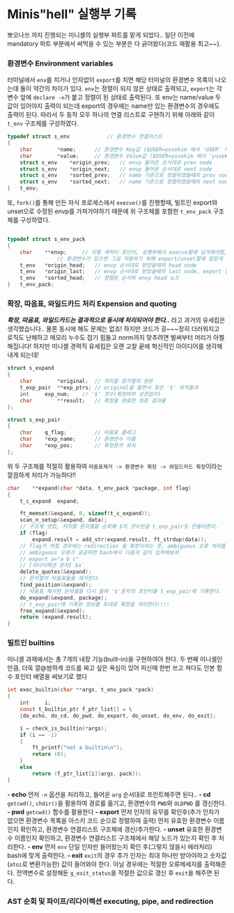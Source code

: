 # Minis"hell" 실행부 기록

뽀오나쓰 까지 진행되는 미니셸의 실행부 파트를 맡게 되었다..
일단 이전에 mandatory 파트 부분에서 써먹을 수 있는 부분은 다 긁어왔다(코드 재활용 최고~~).

### 환경변수 Environment variables
터미널에서 `env`를 치거나 인자없이 `export`를 치면 해당 터미널의 환경변수 목록이 나오는데 둘이 약간의 차이가 있다.
`env`는 정렬이 되지 않은 상태로 출력되고, `export`는 각 변수 앞에 `declare -x`가 붙고 정렬이 된 상태로 출력된다. 또 env는 name/value 두 값이 있어야지 출력이 되는데 export의 경우에는 name만 있는 환경변수의 경우에도 출력이 된다.
따라서 두 동작 모두 하나의 연결 리스트로 구현하기 위해 아래와 같이 `t_env` 구조체를 구성하였다.
```c
typedef struct s_env			// 환경변수 연결리스트
{
	char		*name;		// 환경변수 Key값 ($USER=yusekim 에서 'USER' 부분)
	char		*value;		// 환경변수 Value값 ($USER=yusekim 에서 'yusekim' 부분)
	struct s_env	*origin_prev;	// envp 들어온 순서대로 prev node
	struct s_env	*origin_next;	// envp 들어온 순서대로 next node
	struct s_env	*sorted_prev;	// name 기준으로 정렬하였을때의 prev node
	struct s_env	*sorted_next;	// name 기준으로 정렬하였을때의 next node
}	t_env;
```

또, `fork()`를 통해 만든 자식 프로세스에서 `execve()`를 진행할때, 빌트인 export와 unset으로 수정된 envp를 가져가야하기 때문에 위 구조체를 포함한 `t_env_pack` 구조체를 구성하였다.

```c

typedef struct s_env_pack
{
	char	**envp;		// 이중 캐릭터 포인터, 실행부에서 execve할때 넘겨줘야함, 만약 추가되거나 제거된
				// 환경변수가 있으면 그걸 적용하기 위해 export/unset할때 알맞게 업데이트해야함
	t_env	*origin_head;	// envp 순서대로 받았을때의 head node
	t_env	*origin_last;	// envp 순서대로 받았을때의 last node, export 빌트인 시 여기 뒤에 추가한다.
	t_env	*sorted_head;	// 정렬된 순서의 envp head 노드
}	t_env_pack;
```

### 확장, 따옴표, 와일드카드 처리 Expension and quoting
*__확장, 따옴표, 와일드카드는 결과적으로 동시에 처리되어야 한다..__* 라고 과거의 유세킴은 생각했습니다.. 물론 동시에 해도 문제는 없죠! 하지만 코드가 굉~~~장히 더러워지고 로직도 난해하고 메모리 누수도 잡기 힘들고 norm까지 맞추려면 벌써부터 머리가 아찔해집니다! 하지만 미니셸 경력직 유세킴은 오랜 고찰 끝에 혁신적인 아이디어를 생각해내게 되는데!
```c
struct s_expand
{
	char		*original;	// 처리할 문자열의 원본
	t_exp_pair	**exp_ptrs;	// original을 돌면서 찾은 '$' 위치들과
	int		exp_num;	// '$' 갯수(확장여부 상관없이)
	char		**result;	// 확장을 완료한 최종 결과물
};

struct s_exp_pair
{
	char	q_flag;			// 따옴표 플래그
	char	*exp_name;		// 환경변수 이름
	char	*exp_pos;		// 확장문자 위치
};

```
위 두 구조체를 적절히 활용하여 `따옴표제거 -> 환경변수 확장 -> 와일드카드 확장`이라는 깔끔하게 처리가 가능하다!!
```c
char	**expand(char *data, t_env_pack *package, int flag)
{
	t_c_expand	expand;

	ft_memset(&expand, 0, sizeof(t_c_expand));
	scan_n_setup(&expand, data);
	// 구조체 셋업, 처리할 문자열을 순회해 $의 갯수만큼 t_exp_pair도 만들어준다.
	if (flag)
		expand.result = add_str(expand.result, ft_strdup(data));
	// flag가 켜질 경우에는 redirection 용 확장이라는 뜻, ambiguous 오류 처리를 위해 result[0] 에 원본 문자열을 넣어준다.
	// ambiguous 오류가 궁금하면 bash에서 다음과 같이 입력해보자
	// export a="a b c"
	// [리다이렉션 문자] $a`
	delete_quotes(&expand);
	// 문자열의 따옴표들을 제거한다.
	find_position(&expand);
	// 따옴표 제거한 문자열을 다시 돌며 '$'문자의 포인터를 t_exp_pair에 기록한다.
	do_expand(&expand, package);
	// t_exp_pair에 기록된 정보를 토대로 확장을 처리한다!!!!
	free_expand(&expand);
	return (expand.result);
}
```

### 빌트인 builtins
미니셸 과제에서는 총 7개의 내장 기능(built-in)을 구현하여야 한다. 두 번째 미니셸인 만큼, 더욱 깔@쌈하게 코드를 짜고 싶은 욕심이 있어 피신때 한번 쓰고 쳐다도 안본 함수 포인터 배열을 써보기로 했다
```c
int	exec_builtin(char **args, t_env_pack *pack)
{
	int		i;
	const t_builtin_ptr	f_ptr_list[] = \
	{do_echo, do_cd, do_pwd, do_export, do_unset, do_env, do_exit};

	i = check_is_builtin(*args);
	if (i == -1)
	{
		ft_printf("not a builtin\n");
		return (0);
	}
	else
		return (f_ptr_list[i](args, pack));
}
```

**- echo**
먼저 `-n` 옵션을 처리하고, 들어온 `arg` 순서대로 프린트해주면 된다..
**- cd**
`getcwd()`, `chdir()`을 활용하여 경로를 옮기고, 환경변수의 `PWD`와 `OLDPWD` 를 갱신한다.
**- pwd**
`getcwd()` 함수를 활용한다
**- export**
먼저 인자의 유무를 확인후(추가 인자가 없으면 환경변수 목록을 아스키 코드 순으로 정렬하여 출력) 먼저 유효한 환경변수 이름인지 확인하고, 환경변수 연결리스트 구조체에 갱신/추가한다.
**- unset**
유효한 환경변수 이름인지 확인하고, 환경변수 연결리스트 구조체에서 해당 노드가 있는지 확인 후 처리한다.
**- env**
먼저 `env` 단일 인자만 들어왔는지 확인 후(그렇지 않을시 에러처리) bash에 맞게 출력한다.
**- exit**
`exit`의 경우 추가 인자는 최대 하나만 받아야하고 숫자값(`atoi`로 변환가능한) 값이 들어와야 한다. 아닐 경우에는 적절한 오류메세지를 출력해준다. 전역변수로 설정해둔 `g_exit_status`을 적절한 값으로 갱신 후 `exit`을 해주면 된다.

### AST 순회 및 파이프/리다이렉션 executing, pipe, and redirection
